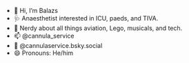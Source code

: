 - 👋 Hi, I’m Balazs
- 🩺 Anaesthetist interested in ICU, paeds, and TIVA.
- 💞️ Nerdy about all things aviation, Lego, musicals, and tech.
- 📫 @cannula_service
- 🦋 @cannulaservice.bsky.social
- 😄 Pronouns: He/him

<!---
hibalazs23/hibalazs23 is a ✨ special ✨ repository because its `README.md` (this file) appears on your GitHub profile.
You can click the Preview link to take a look at your changes.
--->
